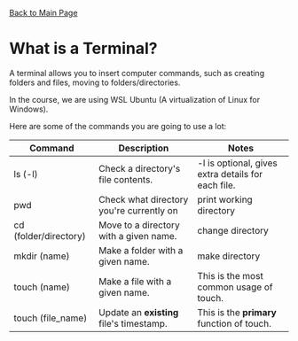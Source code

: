 [Back to Main Page](https://jonathanalbertcross.github.io/reading-notes/)

# What is a Terminal?

A terminal allows you to insert computer commands, such as creating folders and files, moving to folders/directories.

In the course, we are using WSL Ubuntu (A virtualization of Linux for Windows).

Here are some of the commands you are going to use a lot:

| Command               | Description                              | Notes                                              |
|-----------------------|------------------------------------------|----------------------------------------------------|
| ls (-l)               | Check a directory's file contents.       | -l is optional, gives extra details for each file. |
| pwd                   | Check what directory you're currently on | print working directory                            |
| cd (folder/directory) | Move to a directory with a given name.   | change directory                                   |
| mkdir (name)          | Make a folder with a given name.         | make directory                                     |
| touch (name)          | Make a file with a given name.           | This is the most common usage of touch.            |
| touch (file_name)     | Update an **existing** file's timestamp. | This is the **primary** function of touch.         |

